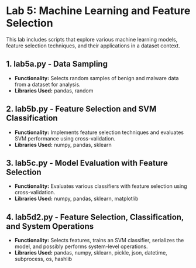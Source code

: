 # Lab 5: Machine Learning and Feature Selection

This lab includes scripts that explore various machine learning models, feature selection techniques, and their applications in a dataset context.

## 1. lab5a.py - Data Sampling

- **Functionality:** Selects random samples of benign and malware data from a dataset for analysis.
- **Libraries Used:** pandas, random

## 2. lab5b.py - Feature Selection and SVM Classification

- **Functionality:** Implements feature selection techniques and evaluates SVM performance using cross-validation.
- **Libraries Used:** numpy, pandas, sklearn

## 3. lab5c.py - Model Evaluation with Feature Selection

- **Functionality:** Evaluates various classifiers with feature selection using cross-validation.
- **Libraries Used:** numpy, pandas, sklearn, matplotlib

## 4. lab5d2.py - Feature Selection, Classification, and System Operations

- **Functionality:** Selects features, trains an SVM classifier, serializes the model, and possibly performs system-level operations.
- **Libraries Used:** pandas, numpy, sklearn, pickle, json, datetime, subprocess, os, hashlib
